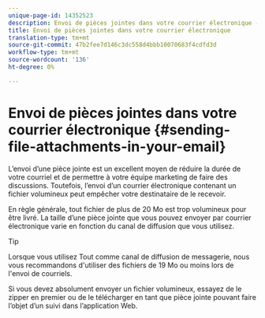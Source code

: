 ```yaml
---
unique-page-id: 14352523
description: Envoi de pièces jointes dans votre courrier électronique - Documents marketing - Documentation du produit
title: Envoi de pièces jointes dans votre courrier électronique
translation-type: tm+mt
source-git-commit: 47b2fee7d146c3dc558d4bbb10070683f4cdfd3d
workflow-type: tm+mt
source-wordcount: '136'
ht-degree: 0%

---
```



# Envoi de pièces jointes dans votre courrier électronique {#sending-file-attachments-in-your-email}

L’envoi d’une pièce jointe est un excellent moyen de réduire la durée de votre courriel et de permettre à votre équipe marketing de faire des discussions. Toutefois, l’envoi d’un courrier électronique contenant un fichier volumineux peut empêcher votre destinataire de le recevoir.

En règle générale, tout fichier de plus de 20 Mo est trop volumineux pour être livré. La taille d’une pièce jointe que vous pouvez envoyer par courrier électronique varie en fonction du canal de diffusion que vous utilisez.

>[!TIP]
>
>Lorsque vous utilisez Tout comme canal de diffusion de messagerie, nous vous recommandons d&#39;utiliser des fichiers de 19 Mo ou moins lors de l&#39;envoi de courriels.

Si vous devez absolument envoyer un fichier volumineux, essayez de le zipper en premier ou de le télécharger en tant que pièce jointe [](http://docs.marketo.com/x/3oPS) pouvant faire l’objet d’un suivi dans l’application [](http://toutapp.com/login)Web.
